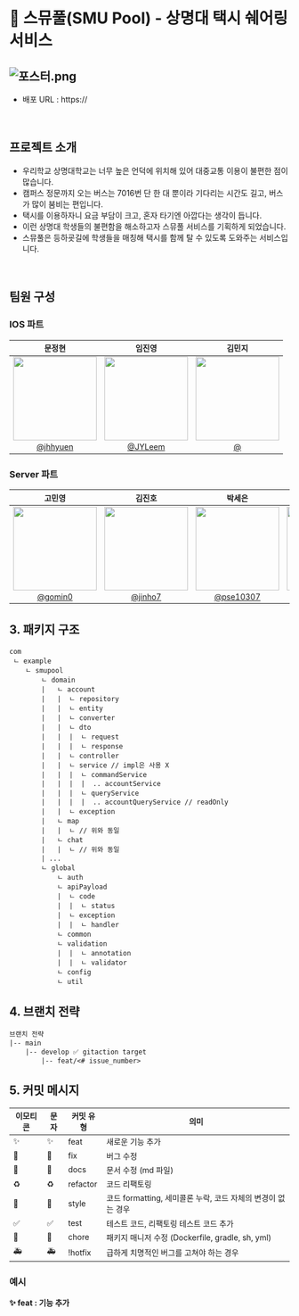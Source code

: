 # 🚕 스뮤풀(SMU Pool) - 상명대 택시 쉐어링 서비스

![포스터.png](src%2Fmain%2Fresources%2Fstatic%2F%ED%8F%AC%EC%8A%A4%ED%84%B0.png)
-
- 배포 URL : https://

<br>

## 프로젝트 소개

- 우리학교 상명대학교는 너무 높은 언덕에 위치해 있어 대중교통 이용이 불편한 점이 많습니다.
- 캠퍼스 정문까지 오는 버스는 7016번 단 한 대 뿐이라 기다리는 시간도 길고, 버스가 많이 붐비는 편입니다.
- 택시를 이용하자니 요금 부담이 크고, 혼자 타기엔 아깝다는 생각이 듭니다.
- 이런 상명대 학생들의 불편함을 해소하고자 스뮤풀 서비스를 기획하게 되었습니다.
- 스뮤풀은 등하굣길에 학생들을 매칭해 택시를 함께 탈 수 있도록 도와주는 서비스입니다.
<br>

## 팀원 구성

### IOS 파트
|                                                                          **문정현**                                                                           |                                                                    **임진영**                                                                    |                                                                  **김민지**                                                                  |
|:----------------------------------------------------------------------------------------------------------------------------------------------------------:|:---------------------------------------------------------------------------------------------------------------------------------------------:|:-----------------------------------------------------------------------------------------------------------------------------------------:|
| <img src="https://avatars.githubusercontent.com/u/162976163?v=4![img.png](img.png)" height="150" width="150"> <br> [@jhhyuen](https://github.com/jhhyuen/) |                           <img src="https://avatars.githubusercontent.com/u/102199863?v=4" height="150" width="150"> <br> [@JYLeem](https://github.com/JYLeem)                           |                                         <img src="" height="150" width="150"> <br> [@]()                                         |

### Server 파트
|                                                               **고민영**                                                               |                                                                    **김진호**                                                                     |                                                                          **박세은**                                                                          |                                                              **김지민**                                                              |
|:-----------------------------------------------------------------------------------------------------------------------------------:|:----------------------------------------------------------------------------------------------------------------------------------------------:|:---------------------------------------------------------------------------------------------------------------------------------------------------------:|:---------------------------------------------------------------------------------------------------------------------------------:|
| <img src="https://avatars.githubusercontent.com/u/80516484?v=4" height="150" width="150"> <br> [@gomin0](https://github.com/gomin0) | <img src="https://avatars.githubusercontent.com/u/69239293?v=4" height="150" width="150"> <br> [@jinho7](https://github.com/jinho7) | <img src="https://avatars.githubusercontent.com/u/109071820?v=4" height="150" width="150"> <br> [@pse10307](https://github.com/pse10307)                  | <img src="https://avatars.githubusercontent.com/u/106303671?v=4" height="150" width="150"> <br> [@jinnieusLab](https://github.com/jinnieusLab) |  



## 3. 패키지 구조
~~~
com
 ㄴ example
    ㄴ smupool
        ㄴ domain
        |   ㄴ account
        |   |  ㄴ repository
        |   |  ㄴ entity
        |   |  ㄴ converter
        |   |  ㄴ dto
        |   |  |  ㄴ request
        |   |  |  ㄴ response
        |   |  ㄴ controller
        |   |  ㄴ service // impl은 사용 X
        |   |  |  ㄴ commandService
        |   |  |  |  .. accountService
        |   |  |  ㄴ queryService
        |   |  |  |  .. accountQueryService // readOnly
        |   |  ㄴ exception
        |   ㄴ map
        |   |  ㄴ // 위와 동일
        |   ㄴ chat
        |   |  ㄴ // 위와 동일
        | ...
        ㄴ global
            ㄴ auth
            ㄴ apiPayload
            |  ㄴ code
            |  |  ㄴ status
            |  ㄴ exception
            |  |  ㄴ handler
            ㄴ common
            ㄴ validation
            |  |  ㄴ annotation
            |  |  ㄴ validator
            ㄴ config
            ㄴ util
~~~

## 4. 브랜치 전략
~~~
브랜치 전략
|-- main
    |-- develop ✅ gitaction target
        |-- feat/<# issue_number>
~~~

## 5. 커밋 메시지
| 이모티콘 | 문자 | 커밋 유형 | 의미 |
| --- | --- | --- | --- |
|  ✨ | :sparkles: | feat | 새로운 기능 추가 |
| 🐛 | :bug: | fix | 버그 수정 |
| 📝 | :memo: | docs | 문서 수정 (md 파일) |
| ♻️ | :recycle: | refactor | 코드 리팩토링 |
| 💄 | :lipstick: | style | 코드 formatting, 세미콜론 누락, 코드 자체의 변경이 없는 경우 |
| ✅ | :white_check_mark: | test | 테스트 코드, 리팩토링 테스트 코드 추가 |
| 🚀 | :rocket: | chore | 패키지 매니저 수정 (Dockerfile, gradle, sh, yml) |
| 🚑 | :ambulance: | !hotfix | 급하게 치명적인 버그를 고쳐야 하는 경우 |

### 예시
**✨ feat : 기능 추가**